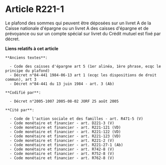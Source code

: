 # Article R221-1

Le plafond des sommes qui peuvent être déposées sur un livret A de la Caisse nationale d'épargne ou un livret A des caisses
d'épargne et de prévoyance ou sur un compte spécial sur livret du Crédit mutuel est fixé par décret.

**Liens relatifs à cet article**

	**Anciens textes**:

	  - Code des caisses d'épargne art 5 (1er alinéa, 1ère phrase, ecqc le principe du plafond)
	  - Décret n°84-441 1984-06-13 art 1 (ecqc les dispositions de droit commun), art 3
	  - Décret n°84-441 du 13 juin 1984 - art. 3 (Ab)

	**Codifié par**:

	  - Décret n°2005-1007 2005-08-02 JORF 25 août 2005

	**Cité par**:

	  - Code de l'action sociale et des familles - art. R471-5 (V)
	  - Code monétaire et financier - art. D221-3 (V)
	  - Code monétaire et financier - art. R221-121 (VD)
	  - Code monétaire et financier - art. R221-122 (VD)
	  - Code monétaire et financier - art. R221-123 (VD)
	  - Code monétaire et financier - art. R221-2 (V)
	  - Code monétaire et financier - art. R221-27-1 (Ab)
	  - Code monétaire et financier - art. R742-8 (V)
	  - Code monétaire et financier - art. R752-8 (V)
	  - Code monétaire et financier - art. R762-8 (V)
